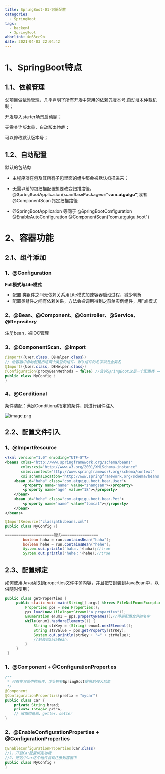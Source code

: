 ```yaml
---
title: SpringBoot-01-容器配置
categories:
  - SpringBoot
tags:
  - backend
  - SpringBoot
abbrlink: 6e63cc9b
date: 2021-04-03 22:04:42
---
```


# 1、SpringBoot特点

## 1.1、依赖管理

父项目做依赖管理，几乎声明了所有开发中常用的依赖的版本号,自动版本仲裁机制；

开发导入starter场景启动器；

无需关注版本号，自动版本仲裁；

可以修改默认版本号；

## 1.2、自动配置


默认的包结构

- 主程序所在包及其所有子包里面的组件都会被默认扫描进来；
- 无需以前的包扫描配置想要改变扫描路径，@SpringBootApplication(scanBasePackages=**"com.atguigu"**)或者@ComponentScan 指定扫描路径

- @SpringBootApplication
	等同于
	@SpringBootConfiguration
	@EnableAutoConfiguration
	@ComponentScan("com.atguigu.boot")



# 2、容器功能

## 2.1、组件添加

### 1、@Configuration

**Full模式与Lite模式**

- 配置 类组件之间无依赖关系用Lite模式加速容器启动过程，减少判断
- 配置类组件之间有依赖关系，方法会被调用得到之前单实例组件，用Full模式

### 2、@Bean、@Component、@Controller、@Service、@Repository

注册bean，被IOC管理

### 3、@ComponentScan、@Import

```java
@Import({User.class, DBHelper.class})
// 给容器中自动创建出这两个类型的组件、默认组件的名字就是全类名
@Import({User.class, DBHelper.class})
@Configuration(proxyBeanMethods = false) //告诉SpringBoot这是一个配置类 == 配置文件
public class MyConfig {
}
```

### 4、@Conditional

条件装配：满足Conditional指定的条件，则进行组件注入

![image.png](https://gitee.com/cao_ziqiang/img/raw/master/1602835786727-28b6f936-62f5-4fd6-a6c5-ae690bd1e31d.png)

## 2.2、配置文件引入

### 1、@ImportResource

```xml
<?xml version="1.0" encoding="UTF-8"?>
<beans xmlns="http://www.springframework.org/schema/beans"
       xmlns:xsi="http://www.w3.org/2001/XMLSchema-instance"
       xmlns:context="http://www.springframework.org/schema/context"
       xsi:schemaLocation="http://www.springframework.org/schema/beans http://www.springframework.org/schema/beans/spring-beans.xsd http://www.springframework.org/schema/context https://www.springframework.org/schema/context/spring-context.xsd">
    <bean id="haha" class="com.atguigu.boot.bean.User">
        <property name="name" value="zhangsan"></property>
        <property name="age" value="18"></property>
    </bean>
    <bean id="hehe" class="com.atguigu.boot.bean.Pet">
        <property name="name" value="tomcat"></property>
    </bean>
</beans>
```

```java
@ImportResource("classpath:beans.xml")
public class MyConfig {}

======================测试=================
        boolean haha = run.containsBean("haha");
        boolean hehe = run.containsBean("hehe");
        System.out.println("haha："+haha);//true
        System.out.println("hehe："+hehe);//true
```

## 2.3、配置绑定 

如何使用Java读取到properties文件中的内容，并且把它封装到JavaBean中，以供随时使用；

```java
public class getProperties {
     public static void main(String[] args) throws FileNotFoundException, IOException {
         Properties pps = new Properties();
         pps.load(new FileInputStream("a.properties"));
         Enumeration enum1 = pps.propertyNames();//得到配置文件的名字
         while(enum1.hasMoreElements()) {
             String strKey = (String) enum1.nextElement();
             String strValue = pps.getProperty(strKey);
             System.out.println(strKey + "=" + strValue);
             //封装到JavaBean。
         }
     }
 }
```

### 1、@Component + @ConfigurationProperties

```java
/**
 * 只有在容器中的组件，才会拥有SpringBoot提供的强大功能
 */
@Component
@ConfigurationProperties(prefix = "mycar")
public class Car {
    private String brand;
    private Integer price;
    // 省略构造器、getter、setter
}
```

### 2、@EnableConfigurationProperties + @ConfigurationProperties

```java
@EnableConfigurationProperties(Car.class)
//1、开启Car配置绑定功能
//2、把这个Car这个组件自动注册到容器中
public class MyConfig {
}
```

